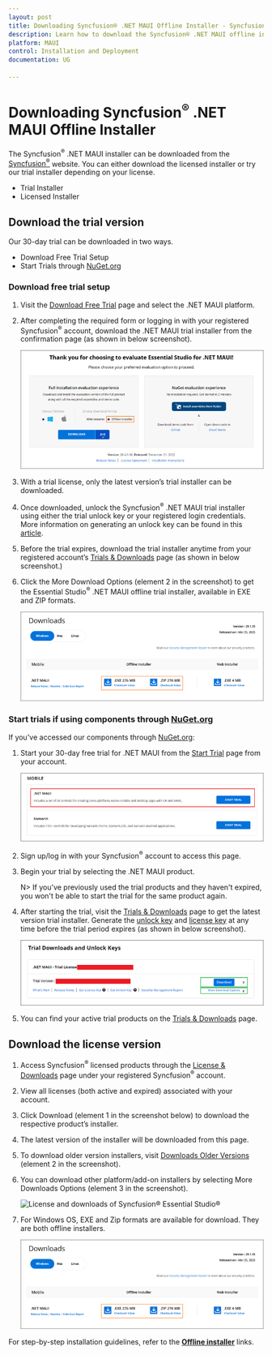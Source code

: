 ```yaml
---
layout: post
title: Downloading Syncfusion® .NET MAUI Offline Installer - Syncfusion®
description: Learn how to download the Syncfusion® .NET MAUI offline installer from our Syncfusion® website with license.
platform: MAUI
control: Installation and Deployment
documentation: UG

---
```


# Downloading Syncfusion<sup>®</sup> .NET MAUI Offline Installer

The Syncfusion<sup>®</sup> .NET MAUI installer can be downloaded from the [Syncfusion<sup>®</sup>](https://www.syncfusion.com/maui-controls) website. You can either download the licensed installer or try our trial installer depending on your license. 

   -	Trial Installer
   -	Licensed Installer

## Download the trial version

Our 30-day trial can be downloaded in two ways.

   * Download Free Trial Setup
   * Start Trials through [NuGet.org](https://www.nuget.org/packages?q=syncfusion)


### Download free trial setup

1. Visit the [Download Free Trial](https://www.syncfusion.com/downloads) page and select the .NET MAUI platform.
2. After completing the required form or logging in with your registered Syncfusion<sup>®</sup> account, download the .NET MAUI trial installer from the confirmation page (as shown in below screenshot). 
   
   ![Trial and downloads of Syncfusion<sup>®</sup> Essential Studio<sup>®</sup>](images/trial-confirmation.png)
   
3. With a trial license, only the latest version’s trial installer can be downloaded.
4. Once downloaded, unlock the Syncfusion<sup>®</sup> .NET MAUI trial installer using either the trial unlock key or your registered login credentials. More information on generating an unlock key can be found in this [article](https://support.syncfusion.com/kb/article/7053/how-to-generate-unlock-key-for-essentials-studio-products).
5. Before the trial expires, download the trial installer anytime from your registered account’s [Trials & Downloads](https://www.syncfusion.com/account/manage-trials/downloads) page (as shown in below screenshot.)
6. Click the More Download Options (element 2 in the screenshot) to get the Essential Studio<sup>®</sup> .NET MAUI offline trial installer, available in EXE and ZIP formats.

   ![License and downloads of Syncfusion Essential Studio](images/start-trial-download-offline-installer.png)
   
### Start trials if using components through [NuGet.org](https://www.nuget.org/packages?q=syncfusion)

If you've accessed our components through [NuGet.org](https://www.nuget.org/packages?q=syncfusion):

1. Start your 30-day free trial for .NET MAUI from the [Start Trial](https://www.syncfusion.com/account/manage-trials/start-trials) page from your account.
   
   ![Trial and downloads of Syncfusion Essential Studio](images/start-trial-download.png)
   
2. Sign up/log in with your Syncfusion<sup>®</sup> account to access this page.
3. Begin your trial by selecting the .NET MAUI product. 

   N> If you've previously used the trial products and they haven't expired, you won't be able to start the trial for the same product again.

4. After starting the trial, visit the [Trials & Downloads](https://www.syncfusion.com/account/manage-trials/downloads) page to get the latest version trial installer. Generate the [unlock key](https://support.syncfusion.com/kb/article/7053/how-to-generate-unlock-key-for-essentials-studio-products) and [license key](https://help.syncfusion.com/maui/licensing/how-to-generate) at any time before the trial period expires (as shown in below screenshot).

   ![License and downloads of Syncfusion<sup>®</sup> Essential Studio<sup>®</sup>](images/start-trial-download-installer.png)

5. You can find your active trial products on the [Trials & Downloads](https://www.syncfusion.com/account/manage-trials/downloads) page.
   

## Download the license version

1. Access Syncfusion<sup>®</sup> licensed products through the [License & Downloads](https://www.syncfusion.com/account/downloads) page under your registered Syncfusion<sup>®</sup> account.
2. View all licenses (both active and expired) associated with your account.
3. Click Download (element 1 in the screenshot below) to download the respective product’s installer.
4. The latest version of the installer will be downloaded from this page.
5. To download older version installers, visit [Downloads Older Versions](https://www.syncfusion.com/account/downloads/studio) (element 2 in the screenshot).
6. You can download other platform/add-on installers by selecting More Downloads Options (element 3 in the screenshot).

   ![License and downloads of Syncfusion<sup>®</sup> Essential Studio<sup>®</sup>](images/license-download.png)

7. For Windows OS, EXE and Zip formats are available for download. They are both offline installers.

	![License and downloads of Syncfusion<sup>®</sup> Essential Studio<sup>®</sup>](images/start-trial-download-offline-installer.png)
	
For step-by-step installation guidelines, refer to the [**Offline installer**](https://help.syncfusion.com/maui/installation/offline-installer/how-to-install) links.